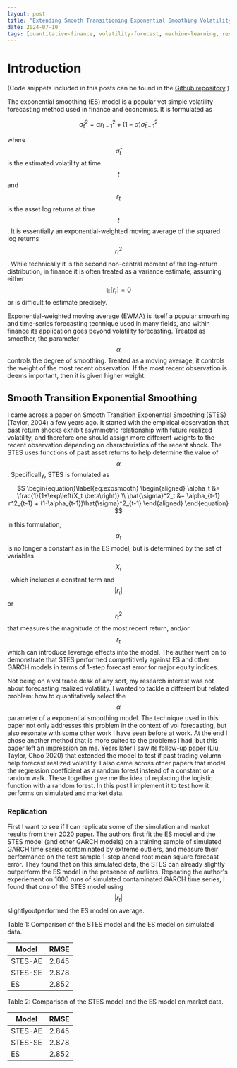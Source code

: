 ```yaml
---
layout: post
title: "Extending Smooth Transitioning Exponential Smoothing Volatility Forecasts (WIP)"
date: 2024-07-10
tags: [quantitative-finance, volatility-forecast, machine-learning, research]
---
```


<script type="text/javascript" src="https://cdn.mathjax.org/mathjax/latest/MathJax.js?config=default"></script>

# Introduction

(Code snippets included in this posts can be found in the [Github repository](https://github.com/steveya/steveya.github.io/blob/8a20c7552a82a586e9334eb12e2df500c9e95379/content/volatility_forecasts/random_forest_ewma.ipynb).)

The exponential smoothing (ES) model is a popular yet simple volatility forecasting method used in finance and economics. It is formulated as

$$
\begin{equation}\label{eq:expsmooth}
    \hat{\sigma}^2_t = \alpha r^2_{t-1} + (1-\alpha)\hat{\sigma}^2_{t-1}
\end{equation}
$$

where $$\hat{\sigma}_t$$ is the estimated volatility at time $$t$$ and $$r_t$$ is the asset log returns at time $$t$$. It is essentially an exponential-weighted moving average of the squared log returns $$r_t^2$$. While technically it is the second non-central moment of the log-return distribution, in finance it is often treated as a variance estimate, assuming either $$\mathbb{E}\left[r_t\right] = 0$$ or is difficult to estimate precisely.

Exponential-weighted moving average (EWMA) is itself a popular smoorhing and time-series forecasting technique used in many fields, and within finance its application goes beyond volatility forecasting. Treated as smoother, the parameter $$\alpha$$ controls the degree of smoothing. Treated as a moving average, it controls the weight of the most recent observation. If the most recent observation is deems important, then it is given higher weight.


## Smooth Transition Exponential Smoothing
I came across a paper on Smooth Transition Exponential Smoothing (STES) (Taylor, 2004) a few years ago. It started with the empirical observation that past return shocks exhibit asymmetric relationship with future realized volatility, and therefore one should assign more different weights to the recent observation depending on characteristics of the recent shock. The STES uses functions of past asset returns to help determine the value of $$\alpha$$. Specifically, STES is fomulated as 

$$
\begin{equation}\label{eq:expsmooth}
    \begin{aligned}
        \alpha_t &= \frac{1}{1+\exp\left(X_t \beta\right)} \\
        \hat{\sigma}^2_t &= \alpha_{t-1} r^2_{t-1} + (1-\alpha_{t-1})\hat{\sigma}^2_{t-1}
    \end{aligned}
\end{equation}
$$

in this formulation, $$\alpha_t$$ is no longer a constant as in the ES model, but is determined by the set of variables $$X_t$$, which includes a constant term and $$\lvert r_t \rvert$$ or $$r_t^2$$ that measures the magnitude of the most recent return, and/or $$r_t$$ which can introduce leverage effects into the model. The auther went on to demonstrate that STES performed competitively against ES and other GARCH models in terms of 1-step forecast error for major equity indices.

Not being on a vol trade desk of any sort, my research interest was not about forecasting realized volatility. I wanted to tackle a different but related problem: how to quantitatively select the $$\alpha$$ parameter of a exponential smoothing model. The technique used in this paper not only addresses this problem in the context of vol forecasting, but also resonate with some other work I have seen before at work. At the end I chose another method that is more suited to the problems I had, but this paper left an impression on me. Years later I saw its follow-up paper (Liu, Taylor, Choo 2020) that extended the model to test if past trading volumn help forecast realized volatility. I also came across other papers that model the regression coefficient as a random forest instead of a constant or a random walk. These together give me the idea of replacing the logistic function with a random forest. In this post I implement it to test how it performs on simulated and market data.

### Replication
First I want to see if I can replicate some of the simulation and market results from their 2020 paper. The authors first fit the ES model and the STES model (and other GARCH models) on a training sample of simulated GARCH time series contaminated by extreme outliers, and measure their performance on the test sample 1-step ahead root mean square forecast error. They found that on this simulated data, the STES can already slightly outperform the ES model in the presence of outliers. Repeating the author's experiement on 1000 runs of simulated contaminated GARCH time series, I found that one of the STES model using $$\lvert r_t \rvert$$ slightlyoutperformed the ES model on average.

Table 1: Comparison of the STES model and the ES model on simulated data.

| Model | RMSE |
| --- | --- |
| STES-AE | 2.845 |
| STES-SE | 2.878 |
| ES      | 2.852 |

Table 2: Comparison of the STES model and the ES model on market data.

| Model | RMSE |
| --- | --- |
| STES-AE | 2.845 |
| STES-SE | 2.878 |
| ES      | 2.852 |
